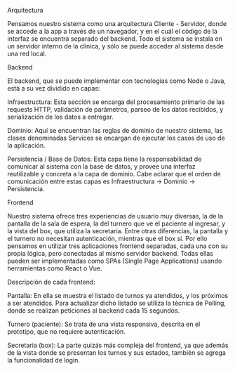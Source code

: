 Arquitectura

Pensamos nuestro sistema como una arquitectura Cliente - Servidor, donde se accede a la app a través de un navegador, y en el cuál el código de la interfaz se encuentra separado del backend. Todo el sistema se instala en un servidor interno de la clínica, y sólo se puede acceder al sistema desde una red local.

Backend

El backend, que se puede implementar con tecnologías como Node o Java, está a su vez dividido en capas:

Infraestructura: Esta sección se encarga del procesamiento primario de las requests HTTP, validación de parámetros, parseo de los datos recibidos, y serialización de los datos a entregar.

Dominio: Aquí se encuentran las reglas de dominio de nuestro sistema, las clases denominadas Services se encargan de ejecutar los casos de uso de la aplicación.

Persistencia / Base de Datos: Esta capa tiene la responsabilidad de comunicar al sistema con la base de datos, y provee una interfaz reutilizable y concreta a la capa de dominio.
Cabe aclarar que el orden de comunicación entre estas capas es Infraestructura -> Dominio -> Persistencia.

Frontend

Nuestro sistema ofrece tres experiencias de usuario muy diversas, la de la pantalla de la sala de espera, la del turnero que ve el paciente al ingresar, y la vista del box, que utiliza la secretaria. Entre otras diferencias, la pantalla y el turnero no necesitan autenticación, mientras que el box sí. Por ello pensamos en utilizar tres aplicaciones frontend separadas, cada una con su propia lógica, pero conectadas al mismo servidor backend. Todas ellas pueden ser implementadas como SPAs (Single Page Applications) usando herramientas como React o Vue.

Descripción de cada frontend:

Pantalla: En ella se muestra el listado de turnos ya atendidos, y los próximos a ser atendidos. Para actualizar dicho listado se utiliza la técnica de Polling, donde se realizan peticiones al backend cada 15 segundos.

Turnero (paciente): Se trata de una vista responsiva, descrita en el prototipo, que no requiere autenticación.

Secretaria (box): La parte quizás más compleja del frontend, ya que además de la vista donde se presentan los turnos y sus estados, también se agrega la funcionalidad de login.
